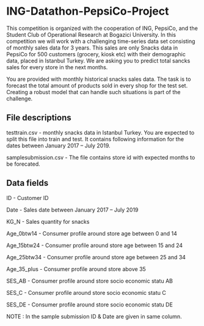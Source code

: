 # ING-Datathon-PepsiCo-Project
This competition is organized with the cooperation of ING, PepsiCo, and the Student Club of Operational Research at Bogazici University. In this competition we will work with a challenging time-series data set consisting of monthly sales data for 3 years. This sales are only Snacks data in PepsiCo for 500 customers (grocery, kiosk etc) with their demographic data, placed in Istanbul Turkey. We are asking you to predict total sancks sales for every store in the next months.


You are provided with monthly historical snacks sales data. The task is to forecast the total amount of products sold in every shop for the test set. Creating a robust model that can handle such situations is part of the challenge.


## File descriptions

testtrain.csv - monthly snacks data in Istanbul Turkey. You are expected to split this file into train and test. It contains following information for the dates between January 2017 – July 2019.

samplesubmission.csv - The file contains store id with expected months to be forecated.


## Data fields

ID - Customer ID

Date - Sales date between January 2017 – July 2019

KG_N - Sales quantity for snacks

Age_0btw14 - Consumer profile around store age between 0 and 14

Age_15btw24 - Consumer profile around store age between 15 and 24

Age_25btw34 - Consumer profile around store age between 25 and 34

Age_35_plus - Consumer profile around store above 35

SES_AB - Consumer profile around store socio economic statu AB

SES_C - Consumer profile around store socio economic statu C

SES_DE - Consumer profile around store socio economic statu DE

NOTE : In the sample submission ID & Date are given in same column.
